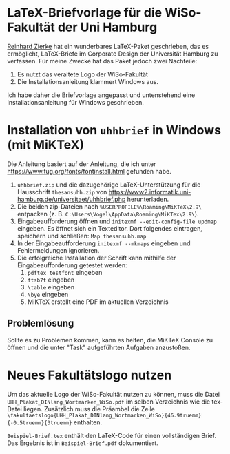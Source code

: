 # LaTeX-Briefvorlage für die WiSo-Fakultät der Uni Hamburg

[Reinhard Zierke](https://www2.informatik.uni-hamburg.de/~zierke/) hat ein wunderbares LaTeX-Paket geschrieben, das es ermöglicht, LaTeX-Briefe im Corporate Design der Universität Hamburg zu verfassen. Für meine Zwecke hat das Paket jedoch zwei Nachteile:

1. Es nutzt das veraltete Logo der WiSo-Fakultät
2. Die Installationsanleitung klammert Windows aus.

Ich habe daher die Briefvorlage angepasst und untenstehend eine Installationsanleitung für Windows geschrieben.

# Installation von ``uhhbrief`` in Windows (mit MiKTeX)

Die Anleitung basiert auf der Anleitung, die ich unter https://www.tug.org/fonts/fontinstall.html gefunden habe.

1. ``uhhbrief.zip`` und die dazugehörige LaTeX-Unterstützung für die Hausschrift ``thesansuhh.zip`` von https://www2.informatik.uni-hamburg.de/universitaet/uhhbrief.php herunterladen.
2. Die beiden zip-Dateien nach ``%USERPROFILE%\Roaming\MiKTeX\2.9\`` entpacken (z. B. ``C:\Users\Vogel\AppData\Roaming\MiKTex\2.9\``).
3. Eingabeaufforderung öffnen und ``initexmf --edit-config-file updmap`` eingeben. Es öffnet sich ein Texteditor. Dort folgendes eintragen, speichern und schließen: ``Map thesansuhh.map``
4. In der Eingabeaufforderung ``initexmf --mkmaps`` eingeben und Fehlermeldungen ignorieren.
5. Die erfolgreiche Installation der Schrift kann mithilfe der Eingabeaufforderung getestet werden:
    1. ``pdftex testfont`` eingeben
    2. ``ftsb7t`` eingeben
    3. ``\table`` eingeben
    4. ``\bye`` eingeben
    5. MiKTeX erstellt eine PDF im aktuellen Verzeichnis
    
    
## Problemlösung
 
Sollte es zu Problemen kommen, kann es helfen, die MiKTeX Console zu öffnen und die unter "Task" aufgeführten Aufgaben anzustoßen.
    
# Neues Fakultätslogo nutzen
 
Um das aktuelle Logo der WiSo-Fakultät nutzen zu können, muss die Datei ``UHH_Plakat_DINlang_Wortmarken_WiSo.pdf`` im selben Verzeichnis wie die tex-Datei liegen. Zusätzlich muss die Präambel die Zeile ``\fakultaetslogo{UHH_Plakat_DINlang_Wortmarken_WiSo}{46.9truemm}{-0.5truemm}{3truemm}`` enthalten. 
 
``Beispiel-Brief.tex`` enthält den LaTeX-Code für einen vollständigen Brief. Das Ergebnis ist in ``Beispiel-Brief.pdf`` dokumentiert.
 
 

